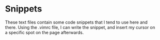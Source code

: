# Snippets

These text files contain some code snippets that I tend to use here and there.
Using the .vimrc file, I can write the snippet, and insert my cursor on a specific spot on the page afterwards.
